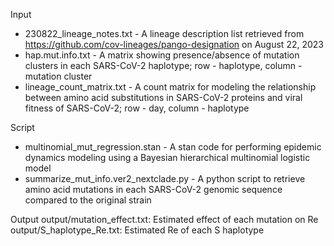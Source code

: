 Input
- 230822_lineage_notes.txt - A lineage description list retrieved from https://github.com/cov-lineages/pango-designation on August 22, 2023
- hap.mut.info.txt - A matrix showing presence/absence of mutation clusters in each SARS-CoV-2 haplotype; row - haplotype, column - mutation cluster
- lineage_count_matrix.txt - A count matrix for modeling the relationship between amino acid substitutions in SARS-CoV-2 proteins and viral fitness of SARS-CoV-2; row - day, column - haplotype

Script
- multinomial_mut_regression.stan - A stan code for performing epidemic dynamics modeling using a Bayesian hierarchical multinomial logistic model
- summarize_mut_info.ver2_nextclade.py - A python script to retrieve amino acid mutations in each SARS-CoV-2 genomic sequence compared to the original strain

Output
output/mutation_effect.txt: Estimated effect of each mutation on Re
output/S_haplotype_Re.txt: Estimated Re of each S haplotype
